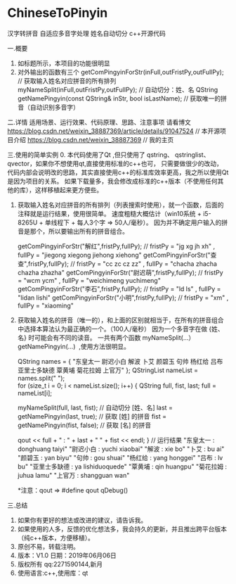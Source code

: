 # ChineseToPinyin
汉字转拼音 自适应多音字处理 姓名自动切分 c++开源代码

一.概要
1. 如标题所示，本项目的功能很明显
2. 对外输出的函数有三个
   getComPingyinForStr(inFull,outFristPy,outFullPy);              // 获取输入姓名对应拼音的所有排列
   myNameSplit(inFull,outFristPy,outFullPy);                      // 自动切分：姓、名
   QString getNamePingyin(const QString& inStr, bool isLastName); // 获取唯一的拼音（自动识别多音字）
   
二.详情
   适用场景、运行效果、代码原理、思路、注意事项 请看博文
   https://blog.csdn.net/weixin_38887369/article/details/91047524   // 本开源项目介绍
   https://blog.csdn.net/weixin_38887369                            // 我的主页
   
三.使用的简单实例
0. 本代码使用了Qt ,但只使用了 qstring、 qstringlist、 qvector，如果你不想使用qt,直接使用标准的c++也可，
   只需要做很少的改动，代码内部会说明改的思路，其实直接使用c++的标准库效率更高，我之所以使用Qt是因为项目的关系。
   如果下载量多，我会修改成标准的c++版本（不使用任何其他的库），这样移植起来更方便些。

1. 获取输入姓名对应拼音的所有排列（列表搜索时使用），就一个函数，后面的注释就是运行结果，使用很简单。
   速度粗糙大概估计（win10系统 + i5-8265U + 单线程下 + 每人3个字 => 50人/毫秒）。
   因为并不确定用户输入的拼音是那个，所以要输出所有的拼音组合。
   
   getComPingyinForStr("解红",fristPy,fullPy);    // fristPy =  "jg xg jh xh"  , fullPy =  "jiegong xiegong jiehong xiehong"
   getComPingyinForStr("查查",fristPy,fullPy);    // fristPy =  "cc zc cz zz"  , fullPy =  "chacha zhacha chazha zhazha"
   getComPingyinForStr("尉迟萌",fristPy,fullPy);  // fristPy =  "wcm ycm"  , fullPy =  "weichimeng yuchimeng"
   getComPingyinForStr("李石",fristPy,fullPy);    // fristPy =  "ld ls"  , fullPy =  "lidan lishi"
   getComPingyinForStr("小明",fristPy,fullPy);    // fristPy =  "xm"  , fullPy =  "xiaoming"
   
2. 获取输入姓名的拼音（唯一的），和上面的区别就相当于，在所有的拼音组合中选择本算法认为最正确的一个。（100人/毫秒）
   因为一个多音字在做 {姓、名}  时可能会有不同的读音。
   一共有两个函数 myNameSplit(...）getNamePingyin(...)  ,使用方法很明显。
   
    QString names = { "东皇太一 尉迟小白 解波 卜艾 颜碧玉 句帅 杨红给 吕布 亚里士多缺德 覃黄埔 菊花拉姆 上官万" };
	QStringList nameList = names.split(" ");           
	for (size_t i = 0; i < nameList.size(); i++)
	{
	  QString full, fist, last;
	  full = nameList[i];

	  myNameSplit(full, last, fist);           // 自动切分 [姓、名]
	  last = getNamePingyin(last, true);       // 获取 [姓] 的拼音
	  fist = getNamePingyin(fist, false);      // 获取 [名] 的拼音

	  qout << full + " : " + last + "  " + fist << endl;
	}
	// 运行结果
	"东皇太一 : donghuang  taiyi"
	"尉迟小白 : yuchi  xiaobai"
	"解波 : xie  bo"
	"卜艾 : bu  ai"
	"颜碧玉 : yan  biyu"
	"句帅 : gou  shuai"
	"杨红给 : yang  honggei"
	"吕布 : lv  bu"
	"亚里士多缺德 : ya  lishiduoquede"
	"覃黄埔 : qin  huangpu"
	"菊花拉姆 : juhua  lamu"
	"上官万 : shangguan  wan"
	
	*注意：qout => #define qout qDebug()
	
三.总结
1. 如果你有更好的想法或改进的建议，请告诉我。
2. 如果使用的人多，反馈的优化想法多，我会持久的更新，并且推出跨平台版本（纯c++版本，方便移植）。
3. 原创不易，转载注明。 
4. 版本：V1.0   日期：2019年06月06日  
5. 版权所有 qq:2271590144,新月
4. 使用语言:c++,使用库：qt

